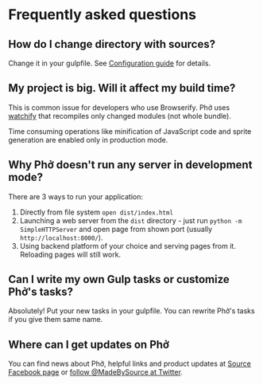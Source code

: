 # Frequently asked questions

## How do I change directory with sources?
Change it in your gulpfile. See [Configuration guide](configuration.md) for details.

## My project is big. Will it affect my build time?

This is common issue for developers who use Browserify. Phở uses [watchify](https://github.com/substack/watchify) that recompiles only changed modules (not whole bundle).

Time consuming operations like minification of JavaScript code and sprite generation are enabled only in production mode.

## Why Phở doesn't run any server in development mode?

There are 3 ways to run your application:

1. Directly from file system `open dist/index.html`
1. Launching a web server from the `dist` directory - just run ```python -m SimpleHTTPServer``` and open page from shown port (usually `http://localhost:8000/`).
1. Using backend platform of your choice and serving pages from it. Reloading pages will still work.

## Can I write my own Gulp tasks or customize Phở's tasks?
Absolutely! Put your new tasks in your gulpfile. You can rewrite Phở's tasks if you give them same name.

<!--## Can I write my own npm module as Phở extension?-->

## Where can I get updates on Phở

You can find news about Phở, helpful links and product updates at [Source Facebook page](https://www.facebook.com/madebysource) or [follow @MadeBySource at Twitter](https://twitter.com/MadeBySource).